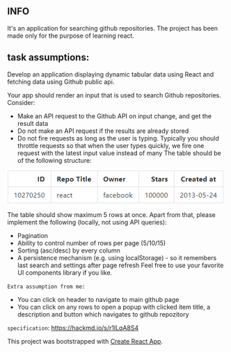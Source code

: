 ## INFO
It's an application for searching github repositories. The project has been made only for the purpose of learning react.

## task assumptions:
Develop an application displaying dynamic tabular data using React and fetching data using Github public api.

Your app should render an input that is used to search Github repositories.
Consider:

- Make an API request to the Github API on input change, and get the result data
- Do not make an API request if the results are already stored
- Do not fire requests as long as the user is typing. Typically you should throttle requests so that when the user types quickly, we fire one request with the latest input value instead of many
The table should be of the following structure:

![Table](./src/table.png)

 The table should show maximum 5 rows at once.
 Apart from that, please implement the following (locally, not using API queries):
 - Pagination
 - Ability to control number of rows per page (5/10/15)
 - Sorting (asc/desc) by every column
 - A persistence mechanism (e.g. using localStorage) - so it remembers last search and settings after page refresh
Feel free to use your favorite UI components library if you like.

`Extra assumption from me:`
- You can click on header to navigate to main github page
- You can click on any rows to open a popup with clicked item title, a description and button which navigates to github repozitory

`specification`: https://hackmd.io/s/r1lLqA8S4

This project was bootstrapped with [Create React App](https://github.com/facebook/create-react-app).